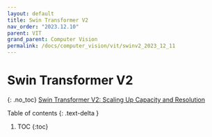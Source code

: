 ```yaml
---
layout: default
title: Swin Transformer V2
nav_order: "2023.12.10"
parent: VIT
grand_parent: Computer Vision
permalink: /docs/computer_vision/vit/swinv2_2023_12_11
---
```


# Swin Transformer V2
{: .no_toc}
[Swin Transformer V2: Scaling Up Capacity and Resolution](https://arxiv.org/abs/2111.09883)

Table of contents
{: .text-delta }
1. TOC
{:toc}


